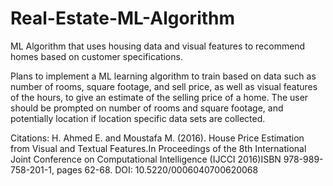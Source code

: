 # Real-Estate-ML-Algorithm
ML Algorithm that uses housing data and visual features to recommend homes based on customer specifications.

Plans to implement a ML learning algorithm to train based on data such as number of rooms, square footage, and sell price, as well as visual features of the hours, to give an estimate of the selling price of a home. The user should be prompted on number of rooms and square footage, and potentially location if location specific data sets are collected.

Citations: H. Ahmed E. and Moustafa M. (2016). House Price Estimation from Visual and Textual Features.In Proceedings of the 8th International Joint Conference on Computational Intelligence (IJCCI 2016)ISBN 978-989-758-201-1, pages 62-68. DOI: 10.5220/0006040700620068
